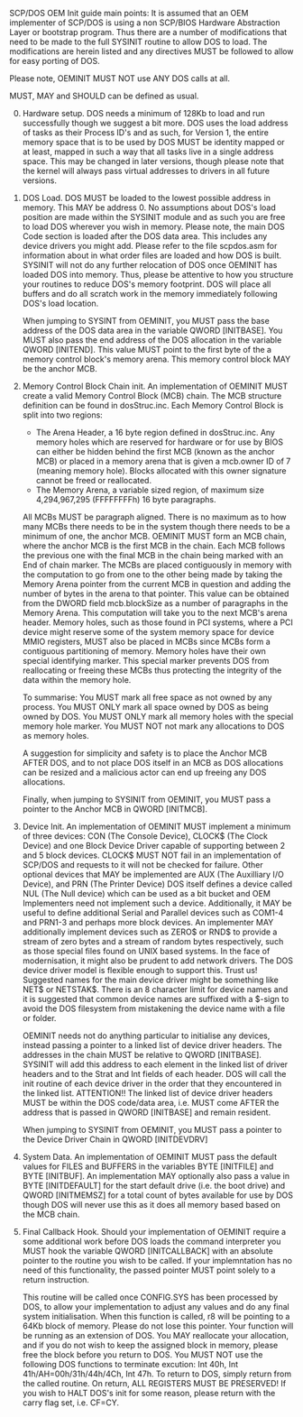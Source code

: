 SCP/DOS OEM Init guide main points:
It is assumed that an OEM implementer of SCP/DOS is using a non SCP/BIOS Hardware Abstraction Layer or bootstrap program.
Thus there are a number of modifications that need to be made to the full SYSINIT routine to allow DOS to load.
The modifications are herein listed and any directives MUST be followed to allow for easy porting of DOS.

Please note, OEMINIT MUST NOT use ANY DOS calls at all.

MUST, MAY and SHOULD can be defined as usual.

0) Hardware setup.
	DOS needs a minimum of 128Kb to load and run successfully though we suggest a bit more.
	DOS uses the load address of tasks as their Process ID's and as such, for Version 1, 
	the entire memory space that is to be used by DOS MUST be identity mapped or at least,
	mapped in such a way that all tasks live in a single address space. This may be changed 
	in later versions, though please note that the kernel will always pass virtual addresses 
	to drivers in all future versions.

1) DOS Load.
	DOS MUST be loaded to the lowest possible address in memory. This MAY be address 0.
	No assumptions about DOS's load position are made within the SYSINIT module and as such
	you are free to load DOS wherever you wish in memory. Please note, the main DOS Code 
	section is loaded after the DOS data area. This includes any device drivers you might add.
	Please refer to the file scpdos.asm for information about in what order files are 
	loaded and how DOS is built.
	SYSINIT will not do any further relocation of DOS once OEMINIT has loaded DOS into memory.
	Thus, please be attentive to how you structure your routines to reduce DOS's memory footprint.
	DOS will place all buffers and do all scratch work in the memory immediately following DOS's 
	load location.

	When jumping to SYSINT from OEMINIT, you MUST pass the base address of the DOS data area 
	in the variable QWORD [INITBASE]. You MUST also pass the end address of the DOS allocation 
	in the variable QWORD [INITEND]. This value MUST point to the first byte of the a memory 
	control block's memory arena. This memory control block MAY be the anchor MCB.

2) Memory Control Block Chain init.
	An implementation of OEMINIT MUST create a valid Memory Control Block (MCB) chain. The MCB structure 
	definition can be found in dosStruc.inc. Each Memory Control Block is split into two regions:
	- The Arena Header, a 16 byte region defined in dosStruc.inc. 
		Any memory holes which are reserved for hardware or for use by BIOS can either be hidden behind 
		the first MCB (known as the anchor MCB) or placed in a memory arena that is given a mcb.owner ID
		of 7 (meaning memory hole). Blocks allocated with this owner signature cannot be freed or reallocated.
	- The Memory Arena, a variable sized region, of maximum size 4,294,967,295 (FFFFFFFFh) 16 byte paragraphs.

	All MCBs MUST be paragraph aligned. There is no maximum as to how many MCBs there needs to be in the system
	though there needs to be a minimum of one, the anchor MCB. 
	OEMINIT MUST form an MCB chain, where the anchor MCB is the first MCB in the chain. Each MCB follows the previous 
	one with the final MCB in the chain being marked with an End of chain marker. The MCBs are placed contiguously 
	in memory with the computation to go from one to the other being made by taking the Memory Arena pointer from the 
	current MCB in question and adding the number of bytes in the arena to that pointer. This value can be obtained 
	from the DWORD field mcb.blockSize as a number of paragraphs in the Memory Arena. This computation will take you 
	to the next MCB's arena header. 
	Memory holes, such as those found in PCI systems, where a PCI device might reserve some of the system memory 
	space for device MMIO registers, MUST also be placed in MCBs since MCBs form a contiguous partitioning of 
	memory. Memory holes have their own special identifying marker. This special marker prevents DOS from 
	reallocating or freeing these MCBs thus protecting the integrity of the data within the memory hole.

	To summarise:
	You MUST mark all free space as not owned by any process. 
	You MUST ONLY mark all space owned by DOS as being owned by DOS. 
	You MUST ONLY mark all memory holes with the special memory hole marker.
	You MUST NOT not mark any allocations to DOS as memory holes.

	A suggestion for simplicity and safety is to place the Anchor MCB AFTER DOS, and to not place DOS itself in 
	an MCB as DOS allocations can be resized and a malicious actor can end up freeing any DOS allocations.

	Finally, when jumping to SYSINIT from OEMINIT, you MUST pass a pointer to the Anchor MCB in QWORD [INITMCB].

3) Device Init.
	An implementation of OEMINIT MUST implement a minimum of three devices: CON (The Console Device), CLOCK$ (The Clock
	Device) and one Block Device Driver capable of supporting between 2 and 5 block devices. 
	CLOCK$ MUST NOT fail in an implementation of SCP/DOS and requests to it will not be checked for failure.
	Other optional devices that MAY be implemented are AUX (The Auxilliary I/O Device), and PRN (The Printer Device)
	DOS itself defines a device called NUL (The Null device) which can be used as a bit bucket and OEM Implementers
	need not implement such a device. Additionally, it MAY be useful to define additional Serial and Parallel devices 
	such as COM1-4 and PRN1-3 and perhaps more block devices. An implementer MAY additionally implement devices such 
	as ZERO$ or RND$ to provide a stream of zero bytes and a stream of random bytes respectively, such as those special 
	files found on UNIX based systems. 
	In the face of modernisation, it might also be prudent to add network drivers. The DOS device driver model is 
	flexible enough to support this. Trust us! Suggested names for the main device driver might be something like 
	NET$ or NETSTAK$. There is an 8 character limit for device names and it is suggested that common device names are 
	suffixed with a $-sign to avoid the DOS filesystem from mistakening the device name with a file or folder.

	OEMINIT needs not do anything particular to initialise any devices, instead passing a pointer to a linked list
	of device driver headers. The addresses in the chain MUST be relative to QWORD [INITBASE]. SYSINIT will
	add this address to each element in the linked list of driver headers and to the Strat and Int fields of each 
	header. DOS will call the init routine of each device driver in the order that they encountered in the linked 
	list.
	ATTENTION!! 
		The linked list of device driver headers MUST be within the DOS code/data area, i.e. MUST come
		AFTER the address that is passed in QWORD [INITBASE] and remain resident.

	When jumping to SYSINIT from OEMINIT, you MUST pass a pointer to the Device Driver Chain in QWORD [INITDEVDRV]
	
4) System Data.
	An implementation of OEMINIT MUST pass the default values for FILES and BUFFERS in the variables BYTE [INITFILE]
	and BYTE [INITBUF].
	An implementation MAY optionally also pass a value in BYTE [INITDEFAULT] for the start default drive (i.e. the 
	boot drive) and QWORD [INITMEMSZ] for a total count of bytes available for use by DOS though DOS will never 
	use this as it does all memory based based on the MCB chain.

5) Final Callback Hook.
	Should your implementation of OEMINIT require a some additional work before DOS loads the command interpreter
	you MUST hook the variable QWORD [INITCALLBACK] with an absolute pointer to the routine you wish to be called. 
	If your implemntation has no need of this functionality, the passed pointer MUST point solely to a return 
	instruction. 
	
	This routine will be called once CONFIG.SYS has been processed by DOS, to allow your implementation to adjust 
	any values and do any final system initialisation. When this function is called, r8 will be pointing to a 64Kb 
	block of memory. Please do not lose this pointer. Your function will be running as an extension of DOS. 
	You MAY reallocate your allocation, and if you do not wish to keep the assigned block in memory, please free the 
	block before you return to DOS.
	You MUST NOT use the following DOS functions to terminate excution: Int 40h, Int 41h/AH=00h/31h/44h/4Ch, Int 47h.
	To return to DOS, simply return from the called routine. On return, ALL REGISTERS MUST BE PRESERVED!
	If you wish to HALT DOS's init for some reason, please return with the carry flag set, i.e. CF=CY.

